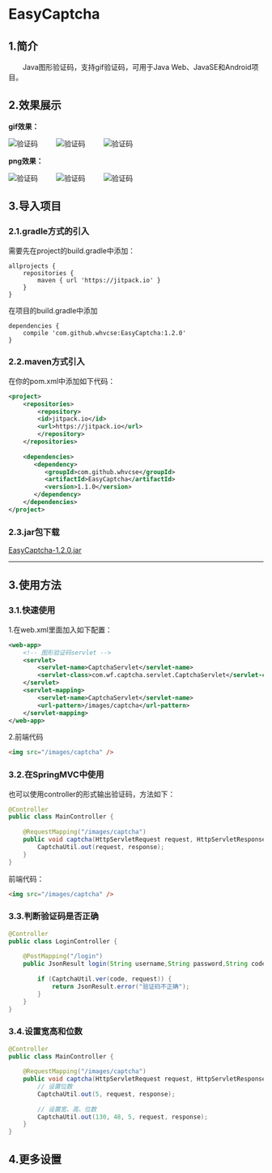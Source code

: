 # EasyCaptcha

## 1.简介

&emsp;&emsp;Java图形验证码，支持gif验证码，可用于Java Web、JavaSE和Android项目。


## 2.效果展示

**gif效果：**

![验证码](https://ws1.sinaimg.cn/large/006a7GCKgy1ftog813jz9g303m01cjrc.jpg) 
&emsp;&emsp;
![验证码](https://ws1.sinaimg.cn/large/006a7GCKgy1ftogh8z6hug303m01cdfs.jpg)
&emsp;&emsp;
![验证码](https://ws1.sinaimg.cn/large/006a7GCKgy1ftoghsymykg303m01c3yg.jpg)

**png效果：**

![验证码](https://ws1.sinaimg.cn/large/006a7GCKgy1ftogec24tbj303m01cmwx.jpg)
&emsp;&emsp;
![验证码](https://ws1.sinaimg.cn/large/006a7GCKgy1ftogf2vvodj303m01cjr5.jpg)
&emsp;&emsp;
![验证码](https://ws1.sinaimg.cn/large/006a7GCKgy1ftogfxh2rwj303m01cjr5.jpg)



## 3.导入项目

### 2.1.gradle方式的引入
需要先在project的build.gradle中添加：
```text
allprojects {
    repositories {
        maven { url 'https://jitpack.io' }
    }
}
```
在项目的build.gradle中添加
```text
dependencies {
    compile 'com.github.whvcse:EasyCaptcha:1.2.0'
}
```

### 2.2.maven方式引入
在你的pom.xml中添加如下代码：
```xml
<project>
    <repositories>
        <repository>
        <id>jitpack.io</id>
        <url>https://jitpack.io</url>
        </repository>
    </repositories>
    
    <dependencies>
       <dependency>
          <groupId>com.github.whvcse</groupId>
          <artifactId>EasyCaptcha</artifactId>
          <version>1.1.0</version>
       </dependency>
    </dependencies>
</project>

```

### 2.3.jar包下载
[EasyCaptcha-1.2.0.jar](https://github.com/whvcse/EasyCaptcha/releases)


---


## 3.使用方法

### 3.1.快速使用
1.在web.xml里面加入如下配置：
```xml
<web-app>
    <!-- 图形验证码servlet -->
    <servlet>
        <servlet-name>CaptchaServlet</servlet-name>
        <servlet-class>com.wf.captcha.servlet.CaptchaServlet</servlet-class>
    </servlet>
    <servlet-mapping>
        <servlet-name>CaptchaServlet</servlet-name>
        <url-pattern>/images/captcha</url-pattern>
    </servlet-mapping>
</web-app>

```
2.前端代码
```html
<img src="/images/captcha" />
```

### 3.2.在SpringMVC中使用
也可以使用controller的形式输出验证码，方法如下：
```java
@Controller
public class MainController {
    
    @RequestMapping("/images/captcha")
    public void captcha(HttpServletRequest request, HttpServletResponse response) throws Exception {
        CaptchaUtil.out(request, response);
    }
}
```
前端代码：
```html
<img src="/images/captcha" />
```

### 3.3.判断验证码是否正确

```java
@Controller
public class LoginController {
    
    @PostMapping("/login")
    public JsonResult login(String username,String password,String code){
        
        if (CaptchaUtil.ver(code, request)) {
            return JsonResult.error("验证码不正确");
        }
    }   
}
```

### 3.4.设置宽高和位数
```java
@Controller
public class MainController {
    
    @RequestMapping("/images/captcha")
    public void captcha(HttpServletRequest request, HttpServletResponse response) throws Exception {
        // 设置位数
        CaptchaUtil.out(5, request, response);
        
        // 设置宽、高、位数
        CaptchaUtil.out(130, 48, 5, request, response);
    }
}
```

## 4.更多设置

###
